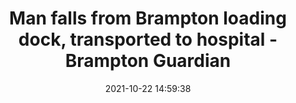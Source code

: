 ---
"title": "Man falls from Brampton loading dock, transported to hospital - Brampton Guardian"
"date": "2021-10-22 14:59:38"
"feed_name": "GOOGLENEWSINDUSTRIAL"
"feed_website": "https://news.google.com/search?q=industrial%2Bincident&hl=en-US&gl=US&ceid=US:en"
"feed_rss": "https://news.google.com/rss/search?q=industrial%2Bincident&hl=en-US&gl=US&ceid=US:en"
"link": "https://www.bramptonguardian.com/news-story/10502755-man-falls-from-brampton-loading-dock-transported-to-hospital/"
"source": "{'href': 'https://www.bramptonguardian.com', 'title': 'Brampton Guardian'}"
"file": "_posts/2021-1-1-2a9f492d41a2cad673b20e17c0249022e95da437.md"
"accident": "0"
"drilling": "0"
"represented_by": "0"
"dead": "0"
"injured": "0"
"arrested": "0"
"place": "unknown place"
"where": "unknown site"
"causes": "unknown"
"place_uri": "unknown place"
---